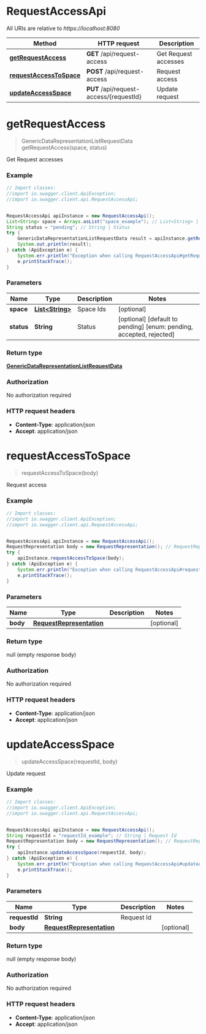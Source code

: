 # RequestAccessApi

All URIs are relative to *https://localhost:8080*

Method | HTTP request | Description
------------- | ------------- | -------------
[**getRequestAccess**](RequestAccessApi.md#getRequestAccess) | **GET** /api/request-access | Get Request accesses
[**requestAccessToSpace**](RequestAccessApi.md#requestAccessToSpace) | **POST** /api/request-access | Request access
[**updateAccessSpace**](RequestAccessApi.md#updateAccessSpace) | **PUT** /api/request-access/{requestId} | Update request


<a name="getRequestAccess"></a>
# **getRequestAccess**
> GenericDataRepresentationListRequestData getRequestAccess(space, status)

Get Request accesses



### Example
```java
// Import classes:
//import io.swagger.client.ApiException;
//import io.swagger.client.api.RequestAccessApi;


RequestAccessApi apiInstance = new RequestAccessApi();
List<String> space = Arrays.asList("space_example"); // List<String> | Space Ids
String status = "pending"; // String | Status
try {
    GenericDataRepresentationListRequestData result = apiInstance.getRequestAccess(space, status);
    System.out.println(result);
} catch (ApiException e) {
    System.err.println("Exception when calling RequestAccessApi#getRequestAccess");
    e.printStackTrace();
}
```

### Parameters

Name | Type | Description  | Notes
------------- | ------------- | ------------- | -------------
 **space** | [**List&lt;String&gt;**](String.md)| Space Ids | [optional]
 **status** | **String**| Status | [optional] [default to pending] [enum: pending, accepted, rejected]

### Return type

[**GenericDataRepresentationListRequestData**](GenericDataRepresentationListRequestData.md)

### Authorization

No authorization required

### HTTP request headers

 - **Content-Type**: application/json
 - **Accept**: application/json

<a name="requestAccessToSpace"></a>
# **requestAccessToSpace**
> requestAccessToSpace(body)

Request access



### Example
```java
// Import classes:
//import io.swagger.client.ApiException;
//import io.swagger.client.api.RequestAccessApi;


RequestAccessApi apiInstance = new RequestAccessApi();
RequestRepresentation body = new RequestRepresentation(); // RequestRepresentation | 
try {
    apiInstance.requestAccessToSpace(body);
} catch (ApiException e) {
    System.err.println("Exception when calling RequestAccessApi#requestAccessToSpace");
    e.printStackTrace();
}
```

### Parameters

Name | Type | Description  | Notes
------------- | ------------- | ------------- | -------------
 **body** | [**RequestRepresentation**](RequestRepresentation.md)|  | [optional]

### Return type

null (empty response body)

### Authorization

No authorization required

### HTTP request headers

 - **Content-Type**: application/json
 - **Accept**: application/json

<a name="updateAccessSpace"></a>
# **updateAccessSpace**
> updateAccessSpace(requestId, body)

Update request



### Example
```java
// Import classes:
//import io.swagger.client.ApiException;
//import io.swagger.client.api.RequestAccessApi;


RequestAccessApi apiInstance = new RequestAccessApi();
String requestId = "requestId_example"; // String | Request Id
RequestRepresentation body = new RequestRepresentation(); // RequestRepresentation | 
try {
    apiInstance.updateAccessSpace(requestId, body);
} catch (ApiException e) {
    System.err.println("Exception when calling RequestAccessApi#updateAccessSpace");
    e.printStackTrace();
}
```

### Parameters

Name | Type | Description  | Notes
------------- | ------------- | ------------- | -------------
 **requestId** | **String**| Request Id |
 **body** | [**RequestRepresentation**](RequestRepresentation.md)|  | [optional]

### Return type

null (empty response body)

### Authorization

No authorization required

### HTTP request headers

 - **Content-Type**: application/json
 - **Accept**: application/json

